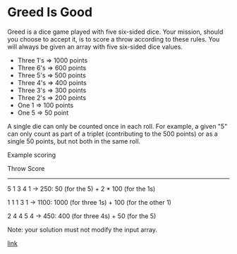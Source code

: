 # Greed Is Good
Greed is a dice game played with five six-sided dice. Your mission, should you choose to accept it, is to score a throw according to these rules. You will always be given an array with five six-sided dice values.

- Three 1's => 1000 points
- Three 6's =>  600 points
- Three 5's =>  500 points
- Three 4's =>  400 points
- Three 3's =>  300 points
- Three 2's =>  200 points
- One   1   =>  100 points
- One   5   =>   50 point

A single die can only be counted once in each roll. For example, a given "5" can only count as part of a triplet (contributing to the 500 points) or as a single 50 points, but not both in the same roll.

Example scoring

 Throw       Score
 ---------   ------------------
 5 1 3 4 1  -> 250:  50 (for the 5) + 2 * 100 (for the 1s)

 1 1 1 3 1  -> 1100: 1000 (for three 1s) + 100 (for the other 1)

 2 4 4 5 4  -> 450:  400 (for three 4s) + 50 (for the 5)

Note: your solution must not modify the input array.

[link](https://www.codewars.com/kata/5270d0d18625160ada0000e4/train/javascript)